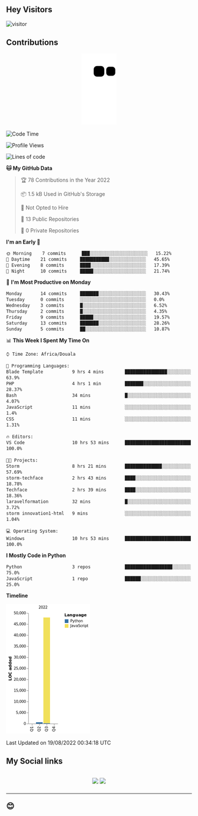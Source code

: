 ## Hey Visitors
![visitor](https://profile-counter.glitch.me/Fotsingboris/count.svg)

## Contributions
<p align="center">
  <img src="https://raw.githubusercontent.com/Fotsingboris/Fotsingboris/output/github-contribution-grid-snake.svg" />
</p>

<!--START_SECTION:waka-->
![Code Time](http://img.shields.io/badge/Code%20Time-67%20hrs%2038%20mins-blue)

![Profile Views](http://img.shields.io/badge/Profile%20Views-0-blue)

![Lines of code](https://img.shields.io/badge/From%20Hello%20World%20I%27ve%20Written-49%20Thousand%20lines%20of%20code-blue)

**🐱 My GitHub Data** 

> 🏆 78 Contributions in the Year 2022
 > 
> 📦 1.5 kB Used in GitHub's Storage 
 > 
> 🚫 Not Opted to Hire
 > 
> 📜 13 Public Repositories 
 > 
> 🔑 0 Private Repositories  
 > 
**I'm an Early 🐤** 

```text
🌞 Morning    7 commits      ███░░░░░░░░░░░░░░░░░░░░░░   15.22% 
🌆 Daytime    21 commits     ███████████░░░░░░░░░░░░░░   45.65% 
🌃 Evening    8 commits      ████░░░░░░░░░░░░░░░░░░░░░   17.39% 
🌙 Night      10 commits     █████░░░░░░░░░░░░░░░░░░░░   21.74%

```
📅 **I'm Most Productive on Monday** 

```text
Monday       14 commits     ███████░░░░░░░░░░░░░░░░░░   30.43% 
Tuesday      0 commits      ░░░░░░░░░░░░░░░░░░░░░░░░░   0.0% 
Wednesday    3 commits      █░░░░░░░░░░░░░░░░░░░░░░░░   6.52% 
Thursday     2 commits      █░░░░░░░░░░░░░░░░░░░░░░░░   4.35% 
Friday       9 commits      █████░░░░░░░░░░░░░░░░░░░░   19.57% 
Saturday     13 commits     ███████░░░░░░░░░░░░░░░░░░   28.26% 
Sunday       5 commits      ██░░░░░░░░░░░░░░░░░░░░░░░   10.87%

```


📊 **This Week I Spent My Time On** 

```text
⌚︎ Time Zone: Africa/Douala

💬 Programming Languages: 
Blade Template           9 hrs 4 mins        ████████████████░░░░░░░░░   63.9% 
PHP                      4 hrs 1 min         ███████░░░░░░░░░░░░░░░░░░   28.37% 
Bash                     34 mins             █░░░░░░░░░░░░░░░░░░░░░░░░   4.07% 
JavaScript               11 mins             ░░░░░░░░░░░░░░░░░░░░░░░░░   1.4% 
CSS                      11 mins             ░░░░░░░░░░░░░░░░░░░░░░░░░   1.31%

🔥 Editors: 
VS Code                  10 hrs 53 mins      █████████████████████████   100.0%

🐱‍💻 Projects: 
Storm                    8 hrs 21 mins       ██████████████░░░░░░░░░░░   57.69% 
storm-techface           2 hrs 43 mins       ████░░░░░░░░░░░░░░░░░░░░░   18.78% 
Techface                 2 hrs 39 mins       ████░░░░░░░░░░░░░░░░░░░░░   18.36% 
laravelformation         32 mins             █░░░░░░░░░░░░░░░░░░░░░░░░   3.72% 
storm innovation1-html   9 mins              ░░░░░░░░░░░░░░░░░░░░░░░░░   1.04%

💻 Operating System: 
Windows                  10 hrs 53 mins      █████████████████████████   100.0%

```

**I Mostly Code in Python** 

```text
Python                   3 repos             ██████████████████░░░░░░░   75.0% 
JavaScript               1 repo              ██████░░░░░░░░░░░░░░░░░░░   25.0%

```


**Timeline**

![Chart not found](https://raw.githubusercontent.com/Fotsingboris/Fotsingboris/main/charts/bar_graph.png) 


 Last Updated on 19/08/2022 00:34:18 UTC
<!--END_SECTION:waka-->

<h2>My Social links <h2>
<p align="center">
   <a href="https://linkedin.com/in/Fotsingboris-Mathieu"><img src="https://img.shields.io/badge/linkedin-%230077B5.svg?style=for-the-badge&logo=linkedin&logoColor=white"></a>
   <a href="https://instagram.com/Fotsingboris"><img src="https://img.shields.io/badge/instagram-%23E4405F.svg?style=for-the-badge&logo=Instagram&logoColor=white"></a>
  </p>
<hr>
😊
